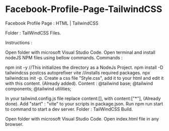 # Facebook-Profile-Page-TailwindCSS
Facebook Profile Page : HTML | TailwindCSS

Folder : TailWindCSS Files.

Instructions :

Open folder with microsoft Visual Studio Code.
Open terminal and install nodeJS NPM files using bellow commands.
Commands :

npm init -y //This initializes the directory as a NodeJs Project.
npm install -D tailwindcss postcss autoprefixer vite //installs required packages.
npx tailwindcss init -p.
Create a css file "Style.css", add it to your html and edit it with this content. (Already added).
Content : @tailwind base; @tailwind components; @tailwind utilities;

In your tailwind.config.js file replace content:[], with content:["*"], (Already done).
Add "start" : "vite" to your scripts in package.json.
Run npm run start to command to start a dev server.
Folder : TailWindCSS Build.

Open folder with microsoft Visual Studio Code.
Open index.html file in any browser.
